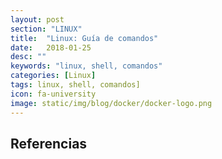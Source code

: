 ```yaml
---
layout: post
section: "LINUX"
title:  "Linux: Guía de comandos"
date:   2018-01-25
desc: ""
keywords: "linux, shell, comandos"
categories: [Linux]
tags: linux, shell, comandos]
icon: fa-university
image: static/img/blog/docker/docker-logo.png
---
```









## Referencias ##

